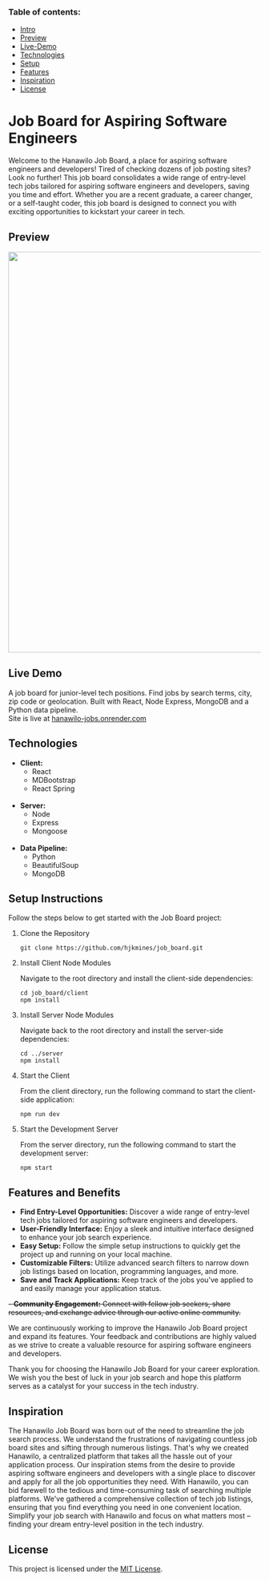 ### Table of contents: 
- [Intro](#job-board-for-aspiring-software-engineers)
- [Preview](#preview)
- [Live-Demo](#live-demo)
- [Technologies](#technologies)
- [Setup](#setup-instructions)
- [Features](#features-and-benefits)
- [Inspiration](#inspiration)
- [License](#license)

# Job Board for Aspiring Software Engineers 

Welcome to the  Hanawilo Job Board, a place for aspiring software engineers and developers! Tired of checking dozens of job posting sites? Look no further! This job board consolidates a wide range of entry-level tech jobs tailored for aspiring software engineers and developers, saving you time and effort. Whether you are a recent graduate, a career changer, or a self-taught coder, this job board is designed to connect you with exciting opportunities to kickstart your career in tech.


## Preview
<!-- ![Hanawilo Job Board Preview](./readme/JobBoard.gif) -->
<div align='center'>
<img src="./readme/JobBoard.gif" width='800'>
</div>

## Live Demo

 A job board for junior-level tech positions. Find jobs by search terms, city, zip code or geolocation. Built with React, Node Express, MongoDB and a Python data pipeline.   
Site is live at [hanawilo-jobs.onrender.com](https://hanawilo-jobs.onrender.com/)


## Technologies
- **Client:**
    - React
    - MDBootstrap    
    - React Spring   
​
- **Server:** 
    - Node 
    - Express 
    - Mongoose   
​
- **Data Pipeline:** 
    - Python 
    - BeautifulSoup 
    - MongoDB   


## Setup Instructions

Follow the steps below to get started with the Job Board project:

1. Clone the Repository

    ```shell
    git clone https://github.com/hjkmines/job_board.git
    ```

2. Install Client Node Modules

    Navigate to the root directory and install the client-side dependencies:

    ```shell
    cd job_board/client
    npm install
    ```

3. Install Server Node Modules

    Navigate back to the root directory and install the server-side dependencies:

    ```shell
    cd ../server
    npm install
    ```

4. Start the Client

    From the client directory, run the following command to start the client-side application:

    ```shell
    npm run dev
    ```

5. Start the Development Server

    From the server directory, run the following command to start the development server:

    ```shell
    npm start
    ```

## Features and Benefits

- **Find Entry-Level Opportunities:** Discover a wide range of entry-level tech jobs tailored for aspiring software engineers and developers.
- **User-Friendly Interface:** Enjoy a sleek and intuitive interface designed to enhance your job search experience.
- **Easy Setup:** Follow the simple setup instructions to quickly get the project up and running on your local machine.
- **Customizable Filters:** Utilize advanced search filters to narrow down job listings based on location, programming languages, and more.
- **Save and Track Applications:** Keep track of the jobs you've applied to and easily manage your application status.

~~- **Community Engagement:** Connect with fellow job seekers, share resources, and exchange advice through our active online community.~~

We are continuously working to improve the Hanawilo Job Board project and expand its features. Your feedback and contributions are highly valued as we strive to create a valuable resource for aspiring software engineers and developers.

Thank you for choosing the Hanawilo Job Board for your career exploration. We wish you the best of luck in your job search and hope this platform serves as a catalyst for your success in the tech industry.


## Inspiration

The Hanawilo Job Board was born out of the need to streamline the job search process. We understand the frustrations of navigating countless job board sites and sifting through numerous listings. That's why we created Hanawilo, a centralized platform that takes all the hassle out of your application process. Our inspiration stems from the desire to provide aspiring software engineers and developers with a single place to discover and apply for all the job opportunities they need. With Hanawilo, you can bid farewell to the tedious and time-consuming task of searching multiple platforms. We've gathered a comprehensive collection of tech job listings, ensuring that you find everything you need in one convenient location. Simplify your job search with Hanawilo and focus on what matters most – finding your dream entry-level position in the tech industry.

## License

This project is licensed under the [MIT License](LICENSE).
